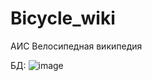 # Bicycle_wiki
 АИС Велосипедная википедия
 
 БД:
 ![image](https://github.com/Hacker2999/Bicycle_wiki/assets/104303328/24d4e7db-4532-4cc8-bea7-9988ef3762cb)

